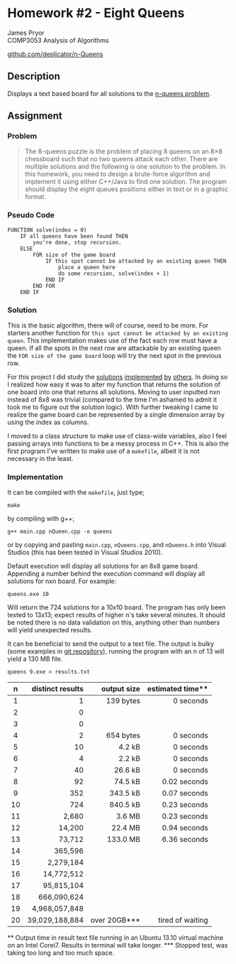 Homework #2 - Eight Queens
==========================
James Pryor  
COMP3053 Analysis of Algorithms  

[github.com/deplicator/n-Queens][git]

Description
-----------
Displays a text based board for all solutions to the [n-queens problem][1].


Assignment
----------

### Problem
> The 8-queens puzzle is the problem of placing 8 queens on an 8×8 chessboard such that no two 
> queens attack each other. There are multiple solutions and the following is one solution to the 
> problem. In this homework, you need to design a brute-force algorithm and implement it using 
> either C++/Java to find one solution. The program should display the eight queues positions either
> in text or in a graphic format.

### Pseudo Code
    
    FUNCTION solve(index = 0)
        IF all queens have been found THEN
            you're done, stop recursion.
        ELSE
            FOR size of the game board
                IF this spot cannot be attacked by an existing queen THEN
                    place a queen here
                    do some recursion, solve(index + 1) 
                END IF
            END FOR
        END IF

### Solution
This is the basic algorithm, there will of course, need to be more. For starters another function
for `this spot cannot be attacked by an existing queen`. This implementation makes use of the fact
each row must have a queen. If all the spots in the next row are attackable by an existing queen
the `FOR size of the game board` loop will try the next spot in the previous row.

For this project I did study the [solutions][2] [implemented][3] [by][4] [others][5]. In doing so I
realized how easy it was to alter my function that returns the solution of one board into one that
returns all solutions. Moving to user inputted nxn instead of 8x8 was trivial (compared to the time 
I'm ashamed to admit it took me to figure out the solution logic). With further tweaking I came to 
realize the game board can be represented by a single dimension array by using the index as columns.

I moved to a class structure to make use of class-wide variables, also I feel passing arrays into
functions to be a messy process in C++. This is also the first program I've written to make use of a
`makefile`, albeit it is not necessary in the least.

### Implementation
It can be compiled with the `makefile`, just type;

    make
    
by compiling with g++;

    g++ main.cpp nQueen.cpp -o queens
    
or by copying and pasting `main.cpp`, `nQueens.cpp`, and `nQueens.h` into Visual Studios (this has
been tested in Visual Studios 2010).

Default execution will display all solutions for an 8x8 game board. Appending a number behind the 
execution command will display all solutions for nxn board. For example:

    queens.exe 10

Will return the 724 solutions for a 10x10 board. The program has only been tested to 13x13; expect 
results of higher n's take several minutes. It should be noted there is no data validation on this,
anything other than numbers will yield unexpected results.

It can be beneficial to send the output to a text file. The output is bulky (some examples in 
[git repository][git]), running the program with an n of 13 will yield a 130 MB file.

    queens 9.exe > results.txt

| n  | distinct results | output size  | estimated time** |
|:--:|-----------------:|-------------:|-----------------:|
|  1 |                1 |    139 bytes |        0 seconds |
|  2 |                0 |              |                  |
|  3 |                0 |              |                  |
|  4 |                2 |    654 bytes |        0 seconds |
|  5 |               10 |       4.2 kB |        0 seconds |
|  6 |                4 |       2.2 kB |        0 seconds |
|  7 |               40 |      26.6 kB |        0 seconds |
|  8 |               92 |      74.5 kB |     0.02 seconds |
|  9 |              352 |     343.5 kB |     0.07 seconds |
| 10 |              724 |     840.5 kB |     0.23 seconds |
| 11 |            2,680 |       3.6 MB |     0.23 seconds |
| 12 |           14,200 |      22.4 MB |     0.94 seconds |
| 13 |           73,712 |     133.0 MB |     6.36 seconds |
| 14 |          365,596 |              |                  |
| 15 |        2,279,184 |              |                  |
| 16 |       14,772,512 |              |                  |
| 17 |       95,815,104 |              |                  |
| 18 |      666,090,624 |              |                  |
| 19 |    4,968,057,848 |              |                  |
| 20 |   39,029,188,884 | over 20GB*** | tired of waiting |

 **  Output time in result text file running in an Ubuntu 13.10 virtual machine on an Intel Corei7.
     Results in terminal will take longer.
 *** Stopped test, was taking too long and too much space.


[git]: https://github.com/deplicator/n-Queens
[1]: http://en.wikipedia.org/wiki/Eight_queens_puzzle
[2]: http://jsomers.com/nqueen_demo/nqueens.html
[3]: http://www.geeksforgeeks.org/backtracking-set-3-n-queen-problem/
[4]: http://csc.columbusstate.edu/bosworth/SearchProblems/N_Queens.htm
[5]: http://www.eightqueen.becher-sundstroem.de/
